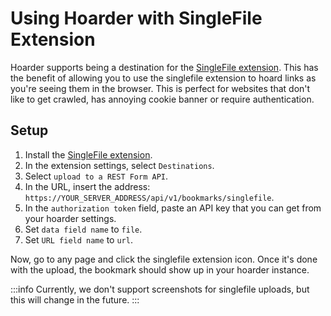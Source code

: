 # Using Hoarder with SingleFile Extension

Hoarder supports being a destination for the [SingleFile extension](https://github.com/gildas-lormeau/SingleFile). This has the benefit of allowing you to use the singlefile extension to hoard links as you're seeing them in the browser. This is perfect for websites that don't like to get crawled, has annoying cookie banner or require authentication.

## Setup

1. Install the [SingleFile extension](https://github.com/gildas-lormeau/SingleFile).
2. In the extension settings, select `Destinations`.
3. Select `upload to a REST Form API`.
4. In the URL, insert the address: `https://YOUR_SERVER_ADDRESS/api/v1/bookmarks/singlefile`.
5. In the `authorization token` field, paste an API key that you can get from your hoarder settings.
6. Set `data field name` to `file`.
7. Set `URL field name` to `url`.

Now, go to any page and click the singlefile extension icon. Once it's done with the upload, the bookmark should show up in your hoarder instance.

:::info
Currently, we don't support screenshots for singlefile uploads, but this will change in the future.
:::

